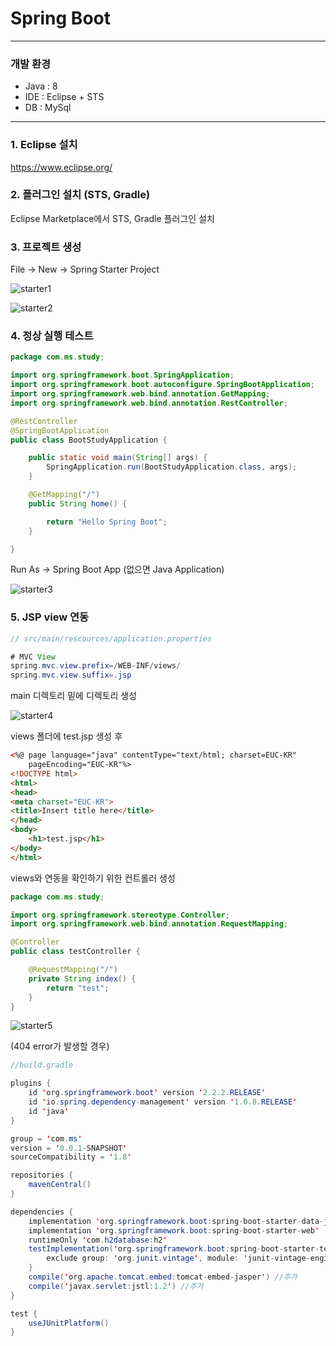 # Spring Boot
-----------
### 개발 환경
- Java : 8
- IDE : Eclipse + STS
- DB : MySql

-----------
### 1. Eclipse 설치
https://www.eclipse.org/

### 2. 플러그인 설치 (STS, Gradle)
Eclipse Marketplace에서 STS, Gradle 플러그인 설치

### 3. 프로젝트 생성
File -> New -> Spring Starter Project

![starter1](../img/Spring/Spring-boot-start/starter1.png)

![starter2](../img/Spring/Spring-boot-start/starter2.png)

### 4. 정상 실행 테스트
```Java
package com.ms.study;

import org.springframework.boot.SpringApplication;
import org.springframework.boot.autoconfigure.SpringBootApplication;
import org.springframework.web.bind.annotation.GetMapping;
import org.springframework.web.bind.annotation.RestController;

@RestController
@SpringBootApplication
public class BootStudyApplication {

	public static void main(String[] args) {
		SpringApplication.run(BootStudyApplication.class, args);
	}

	@GetMapping("/")
	public String home() {

		return "Hello Spring Boot";
	}

}
```
Run As -> Spring Boot App (없으면 Java Application)

![starter3](../img/Spring/Spring-boot-start/starter3.png)


### 5. JSP view 연동
```Java
// src/main/rescources/application.properties

# MVC View
spring.mvc.view.prefix=/WEB-INF/views/
spring.mvc.view.suffix=.jsp
```
main 디렉토리 밑에 디렉토리 생성

![starter4](../img/Spring/Spring-boot-start/starter4.png)

views 폴더에 test.jsp 생성 후

```html
<%@ page language="java" contentType="text/html; charset=EUC-KR"
    pageEncoding="EUC-KR"%>
<!DOCTYPE html>
<html>
<head>
<meta charset="EUC-KR">
<title>Insert title here</title>
</head>
<body>
	<h1>test.jsp</h1>
</body>
</html>
```

views와 연동을 확인하기 위한 컨트롤러 생성
```Java
package com.ms.study;

import org.springframework.stereotype.Controller;
import org.springframework.web.bind.annotation.RequestMapping;

@Controller
public class testController {

	@RequestMapping("/")
	private String index() {
		return "test";
	}
}
```

![starter5](../img/Spring/Spring-boot-start/starter5.png)

(404 error가 발생할 경우)
```Java
//build.gradle

plugins {
	id 'org.springframework.boot' version '2.2.2.RELEASE'
	id 'io.spring.dependency-management' version '1.0.8.RELEASE'
	id 'java'
}

group = 'com.ms'
version = '0.0.1-SNAPSHOT'
sourceCompatibility = '1.8'

repositories {
	mavenCentral()
}

dependencies {
	implementation 'org.springframework.boot:spring-boot-starter-data-jpa'
	implementation 'org.springframework.boot:spring-boot-starter-web'
	runtimeOnly 'com.h2database:h2'
	testImplementation('org.springframework.boot:spring-boot-starter-test') {
		exclude group: 'org.junit.vintage', module: 'junit-vintage-engine'
	}
	compile('org.apache.tomcat.embed:tomcat-embed-jasper') //추가
	compile('javax.servlet:jstl:1.2') //추가
}

test {
	useJUnitPlatform()
}
```
